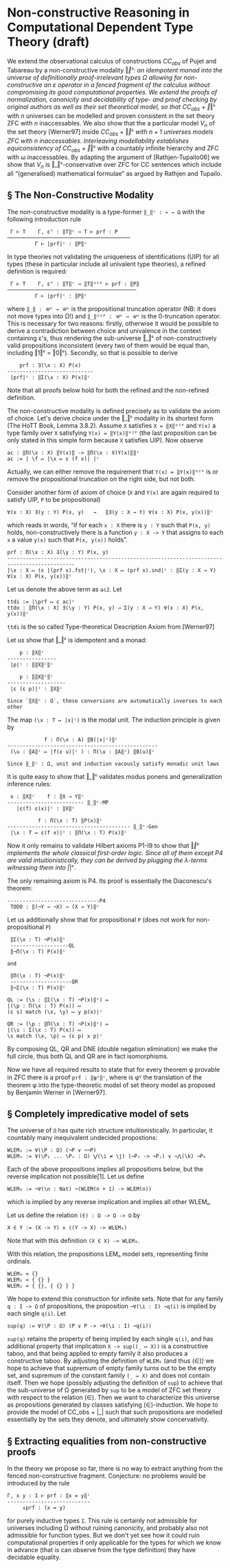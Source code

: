 Non-constructive Reasoning in Computational Dependent Type Theory (draft)
=========================================================================

We extend the observational calculus of constructions $CC_{obs}$ of Pujet and Tabareau by
a non-constructive modality ‖_‖ᶜ: an idempotent monad into the universe of definitionally
proof-irrelevant types Ω allowing for non-constructive an ε operator in a fenced fragment
of the calculus without compromising its good computational properties. We extend the proofs
of normalization, canonicity and decidability of type- and proof checking by original authors
as well as their set theoretical model, so that $CC_{obs}$ + ‖_‖ᶜ with $n$ universes can be
modelled and proven consistent in the set theory ZFC with $n$ inaccessables. We also show
that the a particular model $V_n$ of the set theory [Werner97] inside $CC_{obs}$ + ‖_‖ᶜ with
$n + 1$ universes models ZFC with $n$ inaccessables. Interleaving modellability establishes
equiconsistency of $CC_{obs}$ + ‖_‖ᶜ with a countably infinite hierarchy and ZFC with ω
inaccessables. By adapting the argument of [Rathjen-Tupailo06] we show that $V_n$ is
‖_‖ᶜ-conservative over ZFC for CC sentences which include all “(generalised) mathematical
formulae” as argued by Rathjen and Tupailo.

<!--

Let `V := Σ(\P : Ω -> Ω) ∃(\P' : (Ω -> Ω) -> Ω) ‖∀P'(P)‖ᶜ = ‖∀P`‖ᶜ

For every element of some s : V_i we have

Define globalize(s : Vᵢ) : V
sup(\f : Π(T : 𝒰ⁱ) (T -> Vᵢ)) => (
(\set : Ω ↦ ??),
(\pred : (Ω -> Ω) ↦ ??),
??
)

  --->

§ The Non-Constructive Modality
-------------------------------

The non-constructive modality is a type-former `‖_‖ᶜ : ∗ → Ω` with the following introduction rule

```
 Γ ⊢ T    Γ, εᵀ : ‖T‖ᶜ → T ⊢ prf : P
────────────────────────────────────────
         Γ ⊢ |prf|ᶜ : ‖P‖ᶜ
```

In type theories not validating the uniqueness of identifications (UIP) for all types (these
in particular include all univalent type theories), a refined definition is required:

```
 Γ ⊢ T    Γ, εᵀ : ‖T‖ᶜ → ‖T‖ᵁᴵᴾ ⊢ prf : ‖P‖
──────────────────────────────────────────
         Γ ⊢ |prf|ᶜ : ‖P‖ᶜ
```

where `‖_‖ : 𝒰ⁿ → 𝒰ⁿ` is the propositional truncation operator (NB: it does not move types into Ω!)
and `‖_‖ᵁᴵᴾ : 𝒰ⁿ → 𝒰ⁿ` is the 0-truncation operator.
This is necessary for two reasons: firstly, otherwise it would be possible to derive a contradiction
between choice and univalence in the context containing ε's, thus rendering the sub-universe ‖_‖ᶜ of
non-constructively valid propositions inconsistent (every two of them would be equal than, including
‖1‖ᶜ = ‖0‖ᶜ). Secondly, so that is possible to derive
```
    prf : ∃(\x : X) P(x)
----------------------------
 |prf|ᶜ : ‖Σ(\x : X) P(x)‖ᶜ
```

Note that all proofs below hold for both the refined and the non-refined definition.

The non-constructive modality is defined precisely as to validate the axiom of choice. Let's
derive choice under the ‖_‖ᶜ modality in its shortest form (The HoTT Book, Lemma 3.8.2). Assume
`X` satisfies `X = ‖X‖ᵁᴵᴾ` and `Y(x)` a type family over `X` satisfying `Y(x) = ‖Y(x)‖ᵁᴵᴾ` (the last
proposition can be only stated in this simple form because `X` satisfies UIP). Now observe
```
ac : ‖Π(\x : X) ‖Y(x)‖ -> ‖Π(\x : X)Y(x)‖‖ᶜ
ac := | \f ↦ |\x ↦ ε (f x)| |ᶜ
```
Actually, we can either remove the requirement that `Y(x) = ‖Y(x)‖ᵁᴵᴾ` is or remove the
propositional truncation on the right side, but not both.

Consider another form of axiom of choice (`X` and `Y(x)` are again required to satisfy
UIP, `P` to be propositional)

```
∀(x : X) ∃(y : Y) P(x, y)   →   ‖∃(y : X → Y) ∀(x : X) P(x, y(x))‖ᶜ
```

which reads in words, “if for each `x : X` there is `y : Y` such that `P(x, y)` holds,
non-constructively there is a function `y : X -> Y` that assigns to each `x` a value `y(x)`
such that `P(x, y(x))` holds”.

```
prf : Π(\x : X) ∃(\y : Y) P(x, y)
--------------------------------------------------------------------------------------------
|\x : X ↦ (ε |(prf x).fst|ᶜ), \x : X ↦ (prf x).snd|ᶜ : ‖Σ(y : X → Y) ∀(x : X) P(x, y(x))‖ᶜ
```

Let us denote the above term as `ac2`. Let
```
ttdi := |\prf ↦ ε ac|ᶜ
ttdo : ‖Π(\x : X) ∃(\y : Y) P(x, y) → Σ(y : X → Y) ∀(x : X) P(x, y(x))‖ᶜ
```

`ttdi` is the so called Type-theoretical Description Axiom from [Werner97]

Let us show that ‖_‖ᶜ is idempotent and a monad:
```
    p : ‖X‖ᶜ
----------------
 |p|ᶜ : ‖‖X‖ᶜ‖ᶜ

    p : ‖‖X‖ᶜ‖ᶜ
-------------------
 |ε (ε p)|ᶜ : ‖X‖ᶜ

Since `‖X‖ᶜ : Ω`, these conversions are automatically inverses to each other
```


The map `(\x : T ↦ |x|ᶜ)` is the modal unit. The induction principle is given by
```
            f : Π(\x : A) ‖B(|x|ᶜ)‖ᶜ
-------------------------------------------------
 (\u : ‖A‖ᶜ ↦ |f(ε u)|ᶜ ) : Π(\u : ‖A‖ᶜ) ‖B(u)‖ᶜ

Since ‖_‖ᶜ : Ω, unit and induction vacously satisfy monadic unit laws
```

It is quite easy to show that ‖_‖ᶜ validates modus ponens and generalization inference rules:

```
 x : ‖X‖ᶜ    f : ‖X → Y‖ᶜ
------------------------- ‖_‖ᶜ-MP
   |ε(f) ε(x)|ᶜ : ‖X‖ᶜ

          f : Π(\x : T) ‖P(x)‖ᶜ
---------------------------------------- ‖_‖ᶜ-Gen
 |\x : T ↦ ε(f x)|ᶜ : ‖Π(\x : T) P(x)‖ᶜ
```

Now it only remains to validate Hilbert axioms P1-I9 to show that ‖_‖ᶜ implements the whole
classical first-order logic. Since all of them except P4 are valid intuitionistically, they
can be derived by plugging the λ-terms witnessing them into |_|ᶜ.

The only remaining axiom is P4. Its proof is essentially the Diaconescu's theorem:
```
------------------------------P4
 TODO : ‖(¬Y → ¬X) → (X → Y)‖ᶜ

```

Let us additionally show that for propositional `P` (does not work for non-propositional `P`)
```
 ‖Σ(\x : T) ¬P(x)‖ᶜ
 -------------------QL
 ‖¬Π(\x : T) P(x)‖ᶜ

and

 ‖Π(\x : T) ¬P(x)‖ᶜ
 --------------------QR
 ‖¬Σ(\x : T) P(x)‖ᶜ

QL := (\s : ‖Σ(\x : T) ¬P(x)‖ᶜ) ↦
|(\p : Π(\x : T) P(x)) ↦
(ε s) match (\x, \y) ↦ y p(x)|ᶜ

QR := (\p : ‖Π(\x : T) ¬P(x)‖ᶜ) ↦
|(\s : Σ(\x : T) P(x)) ↦
\s match (\x, \p) ↦ (ε p) x p|ᶜ
```

By composing QL, QR and DNE (double negation elimination) we make the full circle,
thus both QL and QR are in fact isomorphisms.

Now we have all required results to state that for every theorem φ provable in ZFC
there is a proof `prf : ‖φⱽ‖ᶜ`, where is φⱽ the translation of the theorem φ into
the type-theoretic model of set theory model as proposed by Benjamin Werner in
[Werner97].

§ Completely impredicative model of sets
----------------------------------------

The universe of `Ω` has quite rich structure intuitionistically. In particular, it countably many
inequivalent undecided propostions:
```
WLEM₁ := ∀(\P : Ω) (¬P ∨ ¬¬P)
WLEMₙ := ∀(\P₁ ... \Pₙ : Ω) ⋁(\i ≠ \j) (¬Pᵢ -> ¬Pⱼ) ∨ ¬⋀(\k) ¬Pₖ
```

Each of the above propositions implies all propositions below, but the reverse implication not possible[1].
Let us define
```
WLEM₀ := ¬∀(\n : Nat) ¬(WLEM(n + 1) -> WLEM(n))
```
which is implied by any reverse implication and implies all other WLEMₙ.

Let us define the relation `(∈) : Ω -> Ω -> Ω` by
```
X ∈ Y := (X -> Y) ∧ ((Y -> X) -> WLEM₀)
```

Note that with this definition `(X ∈ X) -> WLEM₀`.

With this relation, the propositions LEMₙ model sets, representing finite ordinals.
```
WLEM₀ ⋍ {}
WLEM₁ ⋍ { {} }
WLEM₂ ⋍ { {}, { {} } }
```

We hope to extend this construction for infinite sets. Note that for any family `q : I -> Ω` of
propositions, the proposition `¬∀(\i : I) ¬q(i)` is implied by each single `q(i)`. Let
```
sup(q) := ∀(\P : Ω) (P ∨ P -> ¬∀(\i : I) ¬q(i))
```

`sup(q)` retains the property of being implied by each single `q(i)`, and has additional property
that implication `X -> sup((_ ↦ X))` is a constructive taboo, and that being applied to empty family
it also produces a constructive taboo. By adjusting the definition of `WLEM₀` (and thus (∈)) we
hope to achieve that supremum of empty family turns out to be the empty set, and supremum of the
constant family `(_ ↦ X)` and does not contain itself. Then we hope (possibly adjusting the definition
of `sup`) to achieve that the sub-universe of Ω generated by `sup` to be a model of ZFC set theory
with respect to the relation (∈). Then we want to characterize this universe as propositions generated
by classes satisfying (∈)-induction. We hope to provide the model of CC_obs + |_| such that such
propositions are modelled essentially by the sets they denote, and ultimately show concervativity.


§ Extracting equalities from non-constructive proofs
----------------------------------------------------

In the theory we propose so far, there is no way to extract anything from the fenced
non-constructive fragment. Conjecture: no problems would be introduced by the rule
```
Г, x y : I ⊢ prf : ‖x = y‖ᶜ
---------------------------
     ↡prf : (x = y)
```
for purely inductive types `I`. This rule is certainly not admissible for universes
including Ω without ruining canonicity, and probably also not admissible for function
types. But we don't yet see how it could ruin computational properties if only applicable
for the types for which we know in advance (that is can observe from the type definition)
they have decidable equality.

